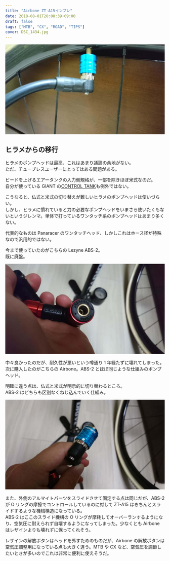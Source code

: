 ```yaml
---
title: "Airbone ZT-A15インプレ"
date: 2018-08-01T20:08:39+09:00
draft: false
tags: ["MTB", "CX", "ROAD", "TIPS"]
cover: DSC_1434.jpg
---
```


![image](DSC_1434.jpg)

## ヒラメからの移行

ヒラメのポンプヘッドは最高、これはあまり議論の余地がない。  
ただ、チューブレスユーザーにとってはある問題がある。

ビードを上げるエアータンクの入力側規格が、一部を除きほぼ米式なのだ。  
自分が使っている GIANT の[CONTROL TANK](https://www.giant.co.jp/giant18/acc_datail.php?p_id=A0000520)も例外ではない。

こうなると、仏式と米式の切り替えが難しいヒラメのポンプヘッドは使いづらい。  
しかし、ヒラメに慣れていると力の必要なポンプヘッドをいまさら使いたくもないというジレンマ。単体で打っているワンタッチ系のポンプヘッドはあまり多くない。

代表的なものは Panaracer のワンタッチヘッド、しかしこれはホース径が特殊なので汎用的ではない。

<AmazonLinkBox url="http://www.amazon.co.jp/exec/obidos/ASIN/B01EKOVX1G/gensobunya-22/ref=nosim/" />

今まで使っていたのがこちらの Lezyne ABS-2。  
既に廃盤。

![image](DSC_1433.jpg)

中々良かったのだが、耐久性が悪いという噂通り 1 年経たずに壊れてしまった。  
次に購入したのがこちらの Airbone。ABS-2 とほぼ同じような仕組みのポンプヘッド。

<AmazonLinkBox url="http://www.amazon.co.jp/exec/obidos/ASIN/B072LTF86P/gensobunya-22/ref=nosim/" />

明確に違う点は、仏式と米式が明示的に切り替わるところ。  
ABS-2 はどちらも区別なくねじ込んでいく仕組み。

![image](DSC_1431.jpg)

また、外側のアルマイトパーツをスライドさせて固定する点は同じだが、ABS-2 が O リングの摩擦でコントロールしているのに対して ZT-A15 はきちんとスライドするような機械構造になっている。  
ABS-2 はここのスライド機構の O リングが摩耗してオーバーランするようになり、空気圧に耐えられず自壊するようになってしまった。少なくとも Airbone はレザインよりも壊れずに保ってくれそう。

レザインの解放ボタンはヘッドを外すためのものだが、Airbone の解放ボタンは空気圧調整用になっている点も大きく違う。MTB や CX など、空気圧を調節したいときが多いのでこれは非常に便利に使えそうだ。

<AmazonLinkBox url="http://www.amazon.co.jp/exec/obidos/ASIN/B01G1O3JCY/gensobunya-22/ref=nosim/" />
